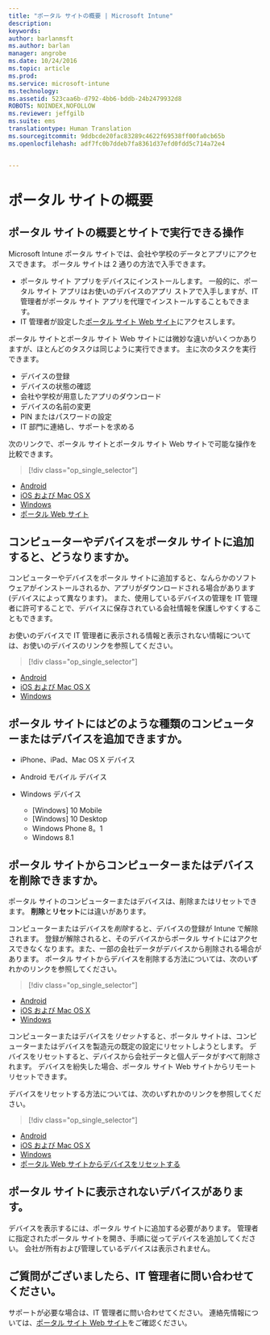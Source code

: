 ```yaml
---
title: "ポータル サイトの概要 | Microsoft Intune"
description: 
keywords: 
author: barlanmsft
ms.author: barlan
manager: angrobe
ms.date: 10/24/2016
ms.topic: article
ms.prod: 
ms.service: microsoft-intune
ms.technology: 
ms.assetid: 523caa6b-d792-4bb6-bddb-24b2479932d8
ROBOTS: NOINDEX,NOFOLLOW
ms.reviewer: jeffgilb
ms.suite: ems
translationtype: Human Translation
ms.sourcegitcommit: 9ddbcde20fac83289c4622f69538ff00fa0cb65b
ms.openlocfilehash: adf7fc0b7ddeb7fa8361d37efd0fdd5c714a72e4


---
```


# <a name="about-the-company-portal"></a>ポータル サイトの概要

## <a name="what-is-the-company-portal-and-what-can-you-do-with-it"></a>ポータル サイトの概要とサイトで実行できる操作
Microsoft Intune ポータル サイトでは、会社や学校のデータとアプリにアクセスできます。 ポータル サイトは 2 通りの方法で入手できます。

- ポータル サイト アプリをデバイスにインストールします。 一般的に、ポータル サイト アプリはお使いのデバイスのアプリ ストアで入手しますが、IT 管理者がポータル サイト アプリを代理でインストールすることもできます。
- IT 管理者が設定した[ポータル サイト Web サイト](http://portal.manage.microsoft.com)にアクセスします。

ポータル サイトとポータル サイト Web サイトには微妙な違いがいくつかありますが、ほとんどのタスクは同じように実行できます。 主に次のタスクを実行できます。

- デバイスの登録
- デバイスの状態の確認
- 会社や学校が用意したアプリのダウンロード
- デバイスの名前の変更
- PIN またはパスワードの設定
- IT 部門に連絡し、サポートを求める

次のリンクで、ポータル サイトとポータル サイト Web サイトで可能な操作を比較できます。

> [!div class="op_single_selector"]
- [Android](using-your-android-device-with-intune.md)
- [iOS および Mac OS X](using-your-ios-or-mac-os-x-device-with-intune.md)
- [Windows](using-your-windows-device-with-intune.md)
- [ポータル Web サイト](using-the-intune-company-portal-website.md)

## <a name="what-happens-when-you-add-a-computer-or-device-to-the-company-portal"></a>コンピューターやデバイスをポータル サイトに追加すると、どうなりますか。
コンピューターやデバイスをポータル サイトに追加すると、なんらかのソフトウェアがインストールされるか、アプリがダウンロードされる場合があります (デバイスによって異なります)。  また、使用しているデバイスの管理を IT 管理者に許可することで、デバイスに保存されている会社情報を保護しやすくすることもできます。

お使いのデバイスで IT 管理者に表示される情報と表示されない情報については、お使いのデバイスのリンクを参照してください。

> [!div class="op_single_selector"]
- [Android](what-happens-if-you-install-the-company-portal-app-and-enroll-your-device-in-intune-android.md)
- [iOS および Mac OS X](what-happens-if-you-install-the-company-portal-app-and-enroll-your-device-in-intune-ios.md)
- [Windows](what-can-your-it-administrator-see-when-you-enroll-your-device-in-intune-windows.md)

## <a name="what-kind-of-computers-or-devices-can-you-add-to-the-company-portal"></a>ポータル サイトにはどのような種類のコンピューターまたはデバイスを追加できますか。

-   iPhone、iPad、Mac OS X デバイス

-   Android モバイル デバイス

-   Windows デバイス
    -   [Windows] 10 Mobile
    -   [Windows] 10 Desktop
    -   Windows Phone 8。1
    -   Windows 8.1

## <a name="can-you-remove-a-computer-or-device-from-the-company-portal"></a>ポータル サイトからコンピューターまたはデバイスを削除できますか。
ポータル サイトのコンピューターまたはデバイスは、削除またはリセットできます。 **削除**と**リセット**には違いがあります。

コンピューターまたはデバイスを*削除*すると、デバイスの登録が Intune で解除されます。 登録が解除されると、そのデバイスからポータル サイトにはアクセスできなくなります。また、一部の会社データがデバイスから削除される場合があります。 ポータル サイトからデバイスを削除する方法については、次のいずれかのリンクを参照してください。

> [!div class="op_single_selector"]
- [Android](unenroll-your-device-from-intune-android.md)
- [iOS および Mac OS X](unenroll-your-device-from-intune-ios.md)
- [Windows](unenroll-your-device-from-intune-windows.md)

コンピューターまたはデバイスを*リセット*すると、ポータル サイトは、コンピューターまたはデバイスを製造元の既定の設定にリセットしようとします。 デバイスをリセットすると、デバイスから会社データと個人データがすべて削除されます。 デバイスを紛失した場合、ポータル サイト Web サイトからリモート リセットできます。

デバイスをリセットする方法については、次のいずれかのリンクを参照してください。

> [!div class="op_single_selector"]
- [Android](reset-erase-your-lost-or-stolen-device-android.md)
- [iOS および Mac OS X](reset-erase-your-lost-or-stolen-device-ios.md)
- [Windows](reset-erase-your-lost-or-stolen-device-windows.md)
- [ポータル Web サイトからデバイスをリセットする](reset-your-device-cpwebsite.md)

## <a name="you-do-not-see-all-of-your-devices-in-the-company-portal"></a>ポータル サイトに表示されないデバイスがあります。
デバイスを表示するには、ポータル サイトに追加する必要があります。 管理者に指定されたポータル サイトを開き、手順に従ってデバイスを追加してください。 会社が所有および管理しているデバイスは表示されません。

## <a name="if-you-have-questions-contact-your-it-administrator"></a>ご質問がございましたら、IT 管理者に問い合わせてください。
サポートが必要な場合は、IT 管理者に問い合わせてください。 連絡先情報については、[ポータル サイト Web サイト](http://portal.manage.microsoft.com)をご確認ください。



<!--HONumber=Nov16_HO1-->


